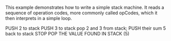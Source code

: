 This example demonstrates how to write a simple stack machine.
It reads a sequence of operation codes, more commonly called opCodes, which it then interprets in a simple loop.

PUSH 2 to stack
PUSH 3 to stack
pop 2 and 3 from stack; PUSH their sum 5 back to stack
STOP POP THE VALUE FOUND IN STACK (5)